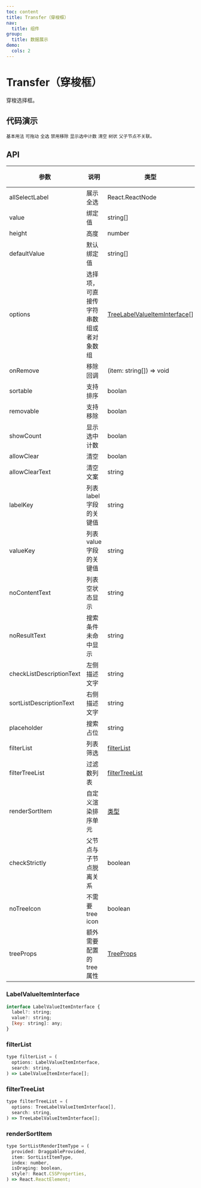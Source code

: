 ```yaml
---
toc: content
title: Transfer（穿梭框）
nav:
  title: 组件
group:
  title: 数据展示
demo:
  cols: 2
---
```


# Transfer（穿梭框）

穿梭选择框。

## 代码演示

<code src="./basic.tsx" description="最基本的用法。">基本用法</code>
<code src="./sort.tsx" description="结果列可以拖动。">可拖动</code>
<code src="./all-selected.tsx" description="通过传入`allSelectLabel`定义文案，并支持全选功能。">全选</code>
<code src="./remove.tsx" description="`removable`支持移除，默认开启。">禁用移除</code>
<code src="./show-count.tsx" description="`showCount`显示计数默认开启，可关闭。">显示选中计数</code>
<code src="./allow-clear.tsx" description="`allowClear`开启清空功能。">清空</code>
<code src="./tree.tsx" description="支持树状结构的展示。">树状</code>
<code src="./check-strictly.tsx" description="`checkStrictly`同tree属性。">父子节点不关联。</code>

## API

<!-- prettier-ignore -->
| 参数 | 说明 | 类型 | 默认值 | 版本 |
| --- | --- | --- | --- | --- |
| allSelectLabel | 展示全选 | React.ReactNode |  | |
| value | 绑定值 | string[] |  | |
| height | 高度 | number  | 379 | |
| defaultValue | 默认绑定值 | string[] |  | |
| options | 选择项，可直接传字符串数组或者对象数组 | [TreeLabelValueItemInterface](#treelbelvalueiteminterface)[] | [] | |
| onRemove | 移除回调 | (item: string[]) => void |  | |
| sortable | 支持排序 | boolan | false | |
| removable | 支持移除 | boolan | true | |
| showCount | 显示选中计数 | boolan | true  | |
| allowClear | 清空 | boolan | false | |
| allowClearText | 清空文案 | string | '清空' | |
| labelKey | 列表label字段的关键值 | string |  | |
| valueKey | 列表value字段的关键值 | string |  | |
| noContentText | 列表空状态显示 | string |  | |
| noResultText | 搜索条件未命中显示 | string |  | |
| checkListDescriptionText | 左侧描述文字 | string |  | |
| sortListDescriptionText | 右侧描述文字 | string |  | |
| placeholder | 搜索占位 | string |  | |
| filterList | 列表筛选 | [filterList](#filterlist) |  | |
| filterTreeList | 过滤数列表 | [filterTreeList](#filtertreelist) |  | |
| renderSortItem | 自定义渲染排序单元 | [类型](#rendersortitem) | | |
| checkStrictly | 父节点与子节点脱离关系 | boolean |  | |
| noTreeIcon |不需要tree icon | boolean | | |
| treeProps | 额外需要配置的tree属性 | [TreeProps](/components/tree#tree-props) | | |

### LabelValueItemInterface

```js
interface LabelValueItemInterface {
  label?: string;
  value?: string;
  [key: string]: any;
}
```

### filterList

```js
type filterList = (
  options: LabelValueItemInterface,
  search: string,
) => LabelValueItemInterface[];
```

### filterTreeList

```js
type filterTreeList = (
  options: TreeLabelValueItemInterface[],
  search: string,
) => TreeLabelValueItemInterface[];
```

### renderSortItem

```js
type SortListRenderItemType = (
  provided: DraggableProvided,
  item: SortListItemType,
  index: number,
  isDraging: boolean,
  style?: React.CSSProperties,
) => React.ReactElement;
```
